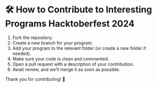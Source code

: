 # 🛠 How to Contribute to Interesting Programs Hacktoberfest 2024

1. Fork the repository.
2. Create a new branch for your program.
3. Add your program to the relevant folder (or create a new folder if needed).
4. Make sure your code is clean and commented.
5. Open a pull request with a description of your contribution.
6. Await review, and we’ll merge it as soon as possible.

Thank you for contributing! 🎉
